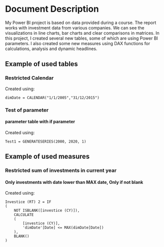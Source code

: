 # Document Description

My Power BI project is based on data provided during a course. The report works with investment data from various companies. We can see the visualizations in line charts, bar charts and clear comparisons in matrices. In this project, I created several new tables, some of which are using Power BI parameters. I also created some new measures using DAX functions for calculations, analysis and dynamic headlines.

## Example of used tables 

### Restricted Calendar

Created using:  
```DAX
dimDate = CALENDAR("1/1/2005","31/12/2015")
```

### Test of parameter
#### parameter table with if parameter

Created using:  
```DAX
Test1 = GENERATESERIES(2000, 2020, 1)
```


## Example of used measures

### Restricted sum of investments in current year
#### Only investments with date lower than MAX date, Only if not blank

Created using:  
```DAX
Investice (RT) 2 = IF
(
    NOT ISBLANK([investice (CY)]),
    CALCULATE
    (
        [investice (CY)],
        'dimDate'[Date] <= MAX(dimDate[Date])
    ),
    BLANK()
)
```
